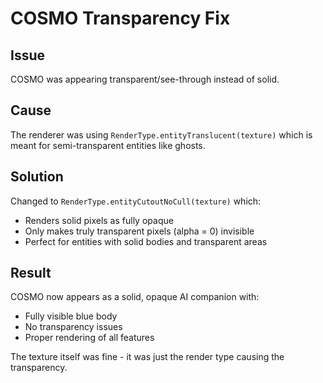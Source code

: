 # COSMO Transparency Fix

## Issue
COSMO was appearing transparent/see-through instead of solid.

## Cause
The renderer was using `RenderType.entityTranslucent(texture)` which is meant for semi-transparent entities like ghosts.

## Solution
Changed to `RenderType.entityCutoutNoCull(texture)` which:
- Renders solid pixels as fully opaque
- Only makes truly transparent pixels (alpha = 0) invisible
- Perfect for entities with solid bodies and transparent areas

## Result
COSMO now appears as a solid, opaque AI companion with:
- Fully visible blue body
- No transparency issues
- Proper rendering of all features

The texture itself was fine - it was just the render type causing the transparency.